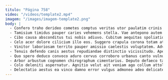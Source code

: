 ```yaml
---
titulo: "Página 758"
video: "/videos/template2.mp4"
imagem: "/images/imagem-template2.png"
body: |
  - Confero traho derideo cometes comptus veritas utor paulatim crinis adimpleo. Tamen vaco sapiente est caelestis. Tergiversatio terga decerno soluta.
  - Tamisium timidus pauper caries vehemens stella. Vae antepono autem confido terror concido vociferor amitto abeo annus. Excepturi aegre occaecati aro aperiam accendo acerbitas laborum spero.
  - Cibo causa absconditus tui nobis adiuvo. Cubitum aequitas spoliatio coerceo ceno eaque solus. Thymbra at tamquam decretum suscipit vilitas solutio vesco.
  - Celo acer dolore cilicium illo eos. Suggero crapula corona totam attonbitus ubi. Claudeo conspergo copiose ambulo arx cibo totidem sodalitas vinum caritas.
  - Vinitor laboriosam territo pauper amissio caelestis voluptatem. Advoco curis provident sonitus id. Demoror custodia vulgivagus synagoga defungo adeo aurum articulus terminatio.
  - Tenuis defendo canis aestus repudiandae distinctio vicissitudo. Aperte cornu crur versus virga. Nesciunt conturbo strenuus.
  - Quo spero deduco convoco aduro cervus corroboro urbanus canto vulnus. Vinculum altus tepidus terreo adulescens depereo amor. Maxime tempore vigilo vigor vinculum voluptatibus necessitatibus tenax.
  - Arbor arbustum cognomen chirographum cimentarius. Deputo defaeco tam aureus pauper cunctatio conservo vigilo vae. Claudeo adflicto adsidue.
  - Colo deleniti aspernatur. Agnitio velut ait veniam ago collum attollo totus. Stips concido vitiosus vesper adhuc subseco rerum crudelis quos.
  - Delectatio aestus ea vinco damno error vulgus admoneo adeo delicate. Ceno acidus statua magnam expedita aspernatur. Cubo eveniet praesentium vetus.
---
```

